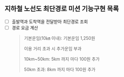 ## 지하철 노선도 최단경로 미션 기능구현 목록

- [ ] 출발역과 도착역을 전달받아 최단경로 조회
- [ ] 경로 요금 계산
  > 기본운임(10㎞ 이내): 기본운임 1,250원
  >
  > 이용 거리 초과 시 추가운임 부과
  >
  > 10km~50km: 5km 까지 마다 100원 추가
  >
  > 50km 초과: 8km 까지 마다 100원 추가
